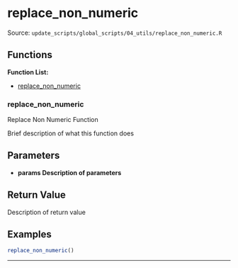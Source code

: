 # replace_non_numeric

Source: `update_scripts/global_scripts/04_utils/replace_non_numeric.R`

## Functions

**Function List:**
- [replace_non_numeric](#replace-non-numeric)

### replace_non_numeric

Replace Non Numeric Function

Brief description of what this function does


## Parameters

- **params Description of parameters**

## Return Value

Description of return value


## Examples

```r
replace_non_numeric()
```

---

